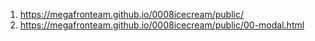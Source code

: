 1. <https://megafronteam.github.io/0008icecream/public/>
2. <https://megafronteam.github.io/0008icecream/public/00-modal.html>